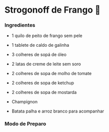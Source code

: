 # Strogonoff de Frango :chicken:

### Ingredientes ###

- 1 quilo de peito de frango sem pele

- 1 tablete de caldo de galinha
- 3 colheres de sopá de óleo
- 2 latas de creme de leite sem soro
- 2 colheres de sopa de molho de tomate
- 2 colheres de sopa de ketchup
- 2 colheres de sopa de mostarda
- Champignon
- Batata palha e arroz branco para acompanhar

### Modo de Preparo ###

